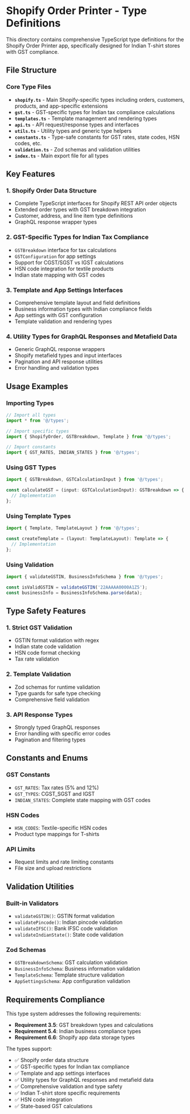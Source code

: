 # Shopify Order Printer - Type Definitions

This directory contains comprehensive TypeScript type definitions for the Shopify Order Printer app, specifically designed for Indian T-shirt stores with GST compliance.

## File Structure

### Core Type Files

- **`shopify.ts`** - Main Shopify-specific types including orders, customers, products, and app-specific extensions
- **`gst.ts`** - GST-specific types for Indian tax compliance calculations
- **`templates.ts`** - Template management and rendering types
- **`api.ts`** - API request/response types and interfaces
- **`utils.ts`** - Utility types and generic type helpers
- **`constants.ts`** - Type-safe constants for GST rates, state codes, HSN codes, etc.
- **`validation.ts`** - Zod schemas and validation utilities
- **`index.ts`** - Main export file for all types

## Key Features

### 1. Shopify Order Data Structure
- Complete TypeScript interfaces for Shopify REST API order objects
- Extended order types with GST breakdown integration
- Customer, address, and line item type definitions
- GraphQL response wrapper types

### 2. GST-Specific Types for Indian Tax Compliance
- `GSTBreakdown` interface for tax calculations
- `GSTConfiguration` for app settings
- Support for CGST/SGST vs IGST calculations
- HSN code integration for textile products
- Indian state mapping with GST codes

### 3. Template and App Settings Interfaces
- Comprehensive template layout and field definitions
- Business information types with Indian compliance fields
- App settings with GST configuration
- Template validation and rendering types

### 4. Utility Types for GraphQL Responses and Metafield Data
- Generic GraphQL response wrappers
- Shopify metafield types and input interfaces
- Pagination and API response utilities
- Error handling and validation types

## Usage Examples

### Importing Types
```typescript
// Import all types
import * from '@/types';

// Import specific types
import { ShopifyOrder, GSTBreakdown, Template } from '@/types';

// Import constants
import { GST_RATES, INDIAN_STATES } from '@/types';
```

### Using GST Types
```typescript
import { GSTBreakdown, GSTCalculationInput } from '@/types';

const calculateGST = (input: GSTCalculationInput): GSTBreakdown => {
  // Implementation
};
```

### Using Template Types
```typescript
import { Template, TemplateLayout } from '@/types';

const createTemplate = (layout: TemplateLayout): Template => {
  // Implementation
};
```

### Using Validation
```typescript
import { validateGSTIN, BusinessInfoSchema } from '@/types';

const isValidGSTIN = validateGSTIN('22AAAAA0000A1Z5');
const businessInfo = BusinessInfoSchema.parse(data);
```

## Type Safety Features

### 1. Strict GST Validation
- GSTIN format validation with regex
- Indian state code validation
- HSN code format checking
- Tax rate validation

### 2. Template Validation
- Zod schemas for runtime validation
- Type guards for safe type checking
- Comprehensive field validation

### 3. API Response Types
- Strongly typed GraphQL responses
- Error handling with specific error codes
- Pagination and filtering types

## Constants and Enums

### GST Constants
- `GST_RATES`: Tax rates (5% and 12%)
- `GST_TYPES`: CGST_SGST and IGST
- `INDIAN_STATES`: Complete state mapping with GST codes

### HSN Codes
- `HSN_CODES`: Textile-specific HSN codes
- Product type mappings for T-shirts

### API Limits
- Request limits and rate limiting constants
- File size and upload restrictions

## Validation Utilities

### Built-in Validators
- `validateGSTIN()`: GSTIN format validation
- `validatePincode()`: Indian pincode validation
- `validateIFSC()`: Bank IFSC code validation
- `validateIndianState()`: State code validation

### Zod Schemas
- `GSTBreakdownSchema`: GST calculation validation
- `BusinessInfoSchema`: Business information validation
- `TemplateSchema`: Template structure validation
- `AppSettingsSchema`: App configuration validation

## Requirements Compliance

This type system addresses the following requirements:

- **Requirement 3.5**: GST breakdown types and calculations
- **Requirement 5.4**: Indian business compliance types
- **Requirement 6.6**: Shopify app data storage types

The types support:
- ✅ Shopify order data structure
- ✅ GST-specific types for Indian tax compliance
- ✅ Template and app settings interfaces
- ✅ Utility types for GraphQL responses and metafield data
- ✅ Comprehensive validation and type safety
- ✅ Indian T-shirt store specific requirements
- ✅ HSN code integration
- ✅ State-based GST calculations